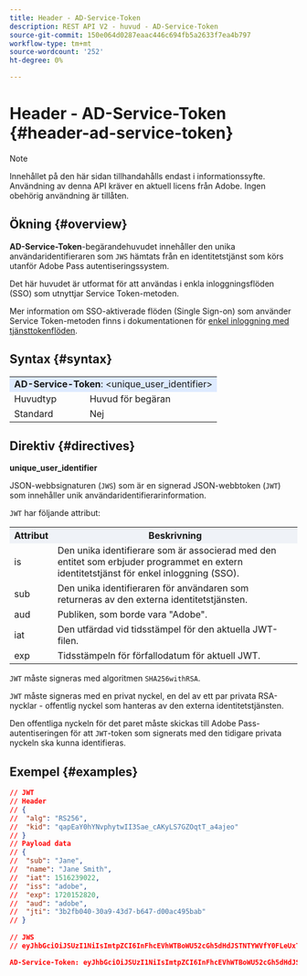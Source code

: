 ```yaml
---
title: Header - AD-Service-Token
description: REST API V2 - huvud - AD-Service-Token
source-git-commit: 150e064d0287eaac446c694fb5a2633f7ea4b797
workflow-type: tm+mt
source-wordcount: '252'
ht-degree: 0%

---
```



# Header - AD-Service-Token {#header-ad-service-token}

>[!NOTE]
>
> Innehållet på den här sidan tillhandahålls endast i informationssyfte. Användning av denna API kräver en aktuell licens från Adobe. Ingen obehörig användning är tillåten.

## Ökning {#overview}

<b>AD-Service-Token</b>-begärandehuvudet innehåller den unika användaridentifieraren som `JWS` hämtats från en identitetstjänst som körs utanför Adobe Pass autentiseringssystem.

Det här huvudet är utformat för att användas i enkla inloggningsflöden (SSO) som utnyttjar Service Token-metoden.

Mer information om SSO-aktiverade flöden (Single Sign-on) som använder Service Token-metoden finns i dokumentationen för [enkel inloggning med tjänsttokenflöden](../../flows/single-sign-on-access-flows/rest-api-v2-single-sign-on-service-token-flows.md).

## Syntax {#syntax}

<table>
   <tr>
      <td style="background-color: #DEEBFF;" colspan="2"><b>AD-Service-Token</b>: &lt;unique_user_identifier&gt;</td>
   </tr>
   <tr>
      <td>Huvudtyp</td>
      <td>Huvud för begäran</td>
   </tr>
   <tr>
      <td>Standard</td>
      <td>Nej</td>
   </tr>
</table>

## Direktiv {#directives}

<b>unique_user_identifier</b>

JSON-webbsignaturen (`JWS`) som är en signerad JSON-webbtoken (`JWT`) som innehåller unik användaridentifierarinformation.

`JWT` har följande attribut:

<table>
   <tr>
      <th style="background-color: #EFF2F7; width: 15%;">Attribut</th>
      <th style="background-color: #EFF2F7;">Beskrivning</th>
   </tr>
   <tr>
      <td>is</td>
      <td>Den unika identifierare som är associerad med den entitet som erbjuder programmet en extern identitetstjänst för enkel inloggning (SSO).</td>
   </tr>
   <tr>
      <td>sub</td>
      <td>Den unika identifieraren för användaren som returneras av den externa identitetstjänsten.</td>
   </tr>
   <tr>
      <td>aud</td>
      <td>Publiken, som borde vara "Adobe".</td>
   </tr>
   <tr>
      <td>iat</td>
      <td>Den utfärdad vid tidsstämpel för den aktuella JWT-filen.</td>
   </tr>
   <tr>
      <td>exp</td>
      <td>Tidsstämpeln för förfallodatum för aktuell JWT.</td>
   </tr>
</table>

`JWT` måste signeras med algoritmen `SHA256withRSA`.

`JWT` måste signeras med en privat nyckel, en del av ett par privata RSA-nycklar - offentlig nyckel som hanteras av den externa identitetstjänsten.

Den offentliga nyckeln för det paret måste skickas till Adobe Pass-autentiseringen för att `JWT`-token som signerats med den tidigare privata nyckeln ska kunna identifieras.

## Exempel {#examples}

```JSON
// JWT
// Header
// {
//  "alg": "RS256",
//  "kid": "qapEaY0hYNvphytwII3Sae_cAKyLS7GZOqtT_a4ajeo"
// }
// Payload data
// {
//  "sub": "Jane",
//  "name": "Jane Smith",
//  "iat": 1516239022,
//  "iss": "adobe",
//  "exp": 1720152820,
//  "aud": "adobe",
//  "jti": "3b2fb040-30a9-43d7-b647-d00ac495bab"
// }
 
// JWS
// eyJhbGciOiJSUzI1NiIsImtpZCI6InFhcEVhWTBoWU52cGh5dHdJSTNTYWVfY0FLeUxTN0daT3F0VF9hNGFqZW8ifQ.eyJzdWIiOiJKYW5lIiwibmFtZSI6IkphbmUgU21pdGgiLCJpYXQiOjE1MTYyMzkwMjIsImlzcyI6ImFkb2JlIiwiZXhwIjoxNzIwMTUyODIwLCJhdWQiOiJhZG9iZSIsImp0aSI6IjNiMmZiMDQwLTMwYTktNDNkNy1iNjQ3LWQwMGFjNDk1YmFiIn0.stHLZFh-635LDNjv9HRHzq912ICNCVGUS3f4RS_bAxpUiUSB6CShS2VvU4V-THEXj7d_zk1mxtPP0QM_pCrh4Vk2GaPRa856Bt_PhsfQY-_benDcB6MIoFX67qrREGncGiv7JEs3ksa-P1YvBYXolT7t52K093kFaQtICfB-aBa8danRZvUrJHjjFoILEpTbQuzxKRN6y36J3p1FZ-SfDuofHp3SnXDrWFRYyXYQnb9WFlhNBxR400-0vzTONZYd097WWy1shMw5V8TvIDvCDE5ifqk31gMdYga-N3JkcTA5QoW7Zl80UV7BhR5v14Va1IZLcbFra_UJdEzbBwW_nA

AD-Service-Token: eyJhbGciOiJSUzI1NiIsImtpZCI6InFhcEVhWTBoWU52cGh5dHdJSTNTYWVfY0FLeUxTN0daT3F0VF9hNGFqZW8ifQ.eyJzdWIiOiJKYW5lIiwibmFtZSI6IkphbmUgU21pdGgiLCJpYXQiOjE1MTYyMzkwMjIsImlzcyI6ImFkb2JlIiwiZXhwIjoxNzIwMTUyODIwLCJhdWQiOiJhZG9iZSIsImp0aSI6IjNiMmZiMDQwLTMwYTktNDNkNy1iNjQ3LWQwMGFjNDk1YmFiIn0.stHLZFh-635LDNjv9HRHzq912ICNCVGUS3f4RS_bAxpUiUSB6CShS2VvU4V-THEXj7d_zk1mxtPP0QM_pCrh4Vk2GaPRa856Bt_PhsfQY-_benDcB6MIoFX67qrREGncGiv7JEs3ksa-P1YvBYXolT7t52K093kFaQtICfB-aBa8danRZvUrJHjjFoILEpTbQuzxKRN6y36J3p1FZ-SfDuofHp3SnXDrWFRYyXYQnb9WFlhNBxR400-0vzTONZYd097WWy1shMw5V8TvIDvCDE5ifqk31gMdYga-N3JkcTA5QoW7Zl80UV7BhR5v14Va1IZLcbFra_UJdEzbBwW_nA
```
